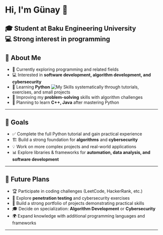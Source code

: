 # Hi, I'm Günay 👋
🎓 Student at Baku Engineering University  
💻 Strong interest in programming  
---
## 🚀 About Me
- 🎯 Currently exploring programming and related fields  
- 💻 Interested in **software development, algorithm development, and cybersecurity**  
- 🐍 Learning **Python** ![My Skills](https://skillicons.dev/icons?i=python) systematically through tutorials, exercises, and small projects  
- 🧩 Improving my **problem-solving** skills with algorithm challenges  
- 🌱 Planning to learn **C++, Java** after mastering Python

---

## 🎯 Goals
- ✅ Complete the full Python tutorial and gain practical experience  
- 🏗️ Build a strong foundation for **algorithms** and **cybersecurity**  
- 💡 Work on more complex projects and real-world applications  
- 📊 Explore libraries & frameworks for **automation, data analysis, and software development**  

---

## 🔮 Future Plans
- 🏆 Participate in coding challenges (LeetCode, HackerRank, etc.)  
- 🔐 Explore **penetration testing** and cybersecurity exercises  
- 📂 Build a strong portfolio of projects demonstrating practical skills  
- 🎓 Decide on specialization: **Algorithm Development** or **Cybersecurity**  
- 🌍 Expand knowledge with additional programming languages and frameworks  

---